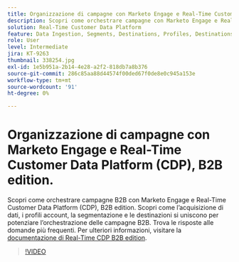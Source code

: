 ```yaml
---
title: Organizzazione di campagne con Marketo Engage e Real-Time Customer Data Platform, B2B edition
description: Scopri come orchestrare campagne con Marketo Engage e Real-Time Customer Data Platform (CDP), B2B edition.
solution: Real-Time Customer Data Platform
feature: Data Ingestion, Segments, Destinations, Profiles, Destinations
role: User
level: Intermediate
jira: KT-9263
thumbnail: 338254.jpg
exl-id: 1e5b951a-2b14-4e28-a2f2-818db7a8b376
source-git-commit: 286c85aa88d44574f00ded67f0de8e0c945a153e
workflow-type: tm+mt
source-wordcount: '91'
ht-degree: 0%

---
```


# Organizzazione di campagne con Marketo Engage e Real-Time Customer Data Platform (CDP), B2B edition.

Scopri come orchestrare campagne B2B con Marketo Engage e Real-Time Customer Data Platform (CDP), B2B edition. Scopri come l’acquisizione di dati, i profili account, la segmentazione e le destinazioni si uniscono per potenziare l’orchestrazione delle campagne B2B. Trova le risposte alle domande più frequenti. Per ulteriori informazioni, visitare la [documentazione di Real-Time CDP B2B edition](https://experienceleague.adobe.com/docs/experience-platform/rtcdp/b2b-overview.html?lang=it).

>[!VIDEO](https://video.tv.adobe.com/v/338254?learn=on&enablevpops)

